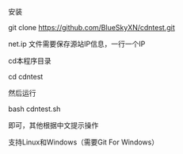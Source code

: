 安装

git clone https://github.com/BlueSkyXN/cdntest.git

net.ip 文件需要保存源站IP信息，一行一个IP


cd本程序目录

cd cdntest

然后运行

bash cdntest.sh

即可，其他根据中文提示操作

支持Linux和Windows（需要Git For Windows）